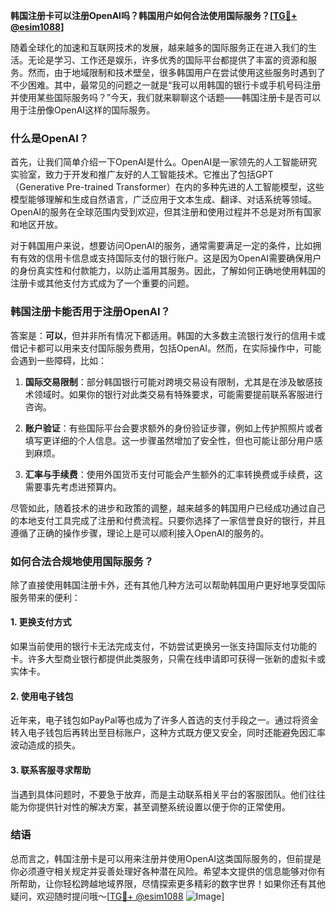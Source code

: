 **韩国注册卡可以注册OpenAI吗？韩国用户如何合法使用国际服务？[[TG💪+ @esim1088](https://t.me/s/esim1088)]**

随着全球化的加速和互联网技术的发展，越来越多的国际服务正在进入我们的生活。无论是学习、工作还是娱乐，许多优秀的国际平台都提供了丰富的资源和服务。然而，由于地域限制和技术壁垒，很多韩国用户在尝试使用这些服务时遇到了不少困难。其中，最常见的问题之一就是“我可以用韩国的银行卡或手机号码注册并使用某些国际服务吗？”今天，我们就来聊聊这个话题——韩国注册卡是否可以用于注册像OpenAI这样的国际服务。

### 什么是OpenAI？

首先，让我们简单介绍一下OpenAI是什么。OpenAI是一家领先的人工智能研究实验室，致力于开发和推广友好的人工智能技术。它推出了包括GPT（Generative Pre-trained Transformer）在内的多种先进的人工智能模型，这些模型能够理解和生成自然语言，广泛应用于文本生成、翻译、对话系统等领域。OpenAI的服务在全球范围内受到欢迎，但其注册和使用过程并不总是对所有国家和地区开放。

对于韩国用户来说，想要访问OpenAI的服务，通常需要满足一定的条件，比如拥有有效的信用卡信息或支持国际支付的银行账户。这是因为OpenAI需要确保用户的身份真实性和付款能力，以防止滥用其服务。因此，了解如何正确地使用韩国的注册卡或其他支付方式成为了一个重要的问题。

### 韩国注册卡能否用于注册OpenAI？

答案是：**可以**，但并非所有情况下都适用。韩国的大多数主流银行发行的信用卡或借记卡都可以用来支付国际服务费用，包括OpenAI。然而，在实际操作中，可能会遇到一些障碍，比如：

1. **国际交易限制**：部分韩国银行可能对跨境交易设有限制，尤其是在涉及敏感技术领域时。如果你的银行对此类交易有特殊要求，可能需要提前联系客服进行咨询。
   
2. **账户验证**：有些国际平台会要求额外的身份验证步骤，例如上传护照照片或者填写更详细的个人信息。这一步骤虽然增加了安全性，但也可能让部分用户感到麻烦。

3. **汇率与手续费**：使用外国货币支付可能会产生额外的汇率转换费或手续费，这需要事先考虑进预算内。

尽管如此，随着技术的进步和政策的调整，越来越多的韩国用户已经成功通过自己的本地支付工具完成了注册和付费流程。只要你选择了一家信誉良好的银行，并且遵循了正确的操作步骤，理论上是可以顺利接入OpenAI的服务的。

### 如何合法合规地使用国际服务？

除了直接使用韩国注册卡外，还有其他几种方法可以帮助韩国用户更好地享受国际服务带来的便利：

#### 1. 更换支付方式
如果当前使用的银行卡无法完成支付，不妨尝试更换另一张支持国际支付功能的卡。许多大型商业银行都提供此类服务，只需在线申请即可获得一张新的虚拟卡或实体卡。

#### 2. 使用电子钱包
近年来，电子钱包如PayPal等也成为了许多人首选的支付手段之一。通过将资金转入电子钱包后再转出至目标账户，这种方式既方便又安全，同时还能避免因汇率波动造成的损失。

#### 3. 联系客服寻求帮助
当遇到具体问题时，不要急于放弃，而是主动联系相关平台的客服团队。他们往往能为你提供针对性的解决方案，甚至调整系统设置以便于你的正常使用。

### 结语

总而言之，韩国注册卡是可以用来注册并使用OpenAI这类国际服务的，但前提是你必须遵守相关规定并妥善处理好各种潜在风险。希望本文提供的信息能够对你有所帮助，让你轻松跨越地域界限，尽情探索更多精彩的数字世界！如果你还有其他疑问，欢迎随时提问哦～[[TG💪+ @esim1088](https://t.me/s/esim1088) ![Image](https://i.postimg.cc/4NQfJmqS/Snipaste-2025-05-13-00-14-12.png)]